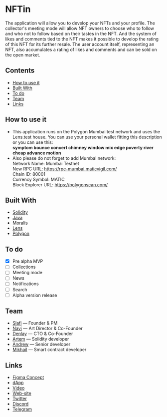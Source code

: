 # NFTin
The application will allow you to develop your NFTs and your profile. The collector's meeting mode will allow NFT owners to choose who to follow and who not to follow based on their tastes in the NFT. And the system of likes and comments tied to the NFT makes it possible to develop the rating of this NFT for its further resale. The user account itself, representing an NFT, also accumulates a rating of likes and comments and can be sold on the open market.

## Contents
- [How to use it](#how-to-use-it)
- [Built With](#built-with)
- [To do](#to-do)
- [Team](#team)
- [Links](#links)

## How to use it
- This application runs on the Polygon Mumbai test network and uses the Lens.test house.
You can use your personal wallet fitting this description or you can use this:
<br><b>symptom bounce concert chimney window mix edge poverty river cheap advance motion</b>
- Also please do not forget to add Mumbai network:
<br>Network Name: Mumbai Testnet
<br>New RPC URL: https://rpc-mumbai.maticvigil.com/
<br>Chain ID: 80001
<br>Currency Symbol: MATIC
<br>Block Explorer URL: https://polygonscan.com/

## Built With
- [Solidity](https://github.com/ethereum/solidity/)
- [Java](https://www.java.com/)
- [Moralis](https://moralis.io/)
- [Lens](https://lens.xyz/)
- [Polygon](https://polygon.technology/)

## To do
- [x] Pre alpha MVP
- [ ] Collections
- [ ] Meeting mode
- [ ] News
- [ ] Notifications
- [ ] Search
- [ ] Alpha version release

## Team
- [Slafi](https://t.me/slafiv) — Founder & PM
- [Navi](https://t.me/NaviCroco) — Art Director & Co-Founder
- [Denlay](https://t.me/kolopoloa) — CTO & Co-Founder
- [Artem](https://t.me/rotaxart) — Solidity developer
- [Andrew](https://t.me/avbelokopytov) — Senior developer
- [Mikhail](https://t.me/mikbolshakov) — Smart contract developer

## Links
- [Figma Concept](https://www.figma.com/file/XxbraydIwwma43Mru5q51C/NFTin-Hackathon?node-id=7%3A1786)
- [dApp](https://drive.google.com/file/d/1P1vBJUmBkVy_5f02QFoqv__JBT6JLDx-/view?usp=share_link)
- [Video](https://drive.google.com/file/d/1qkpnuGUFM9h-49-3D1vepqeFJnMeiLx7/view)
- [Web-site](https://nftin.app/)
- [Twitter](https://twitter.com/NFTin_app)
- [Discord](https://discord.gg/3MyKRJPWjW)
- [Telegram](https://t.me/nftin_app)
